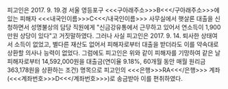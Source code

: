 피고인은 2017. 9. 19.경 서울 영등포구 <<<구아래주소>>>B<<</구아래주소>>>에 있는 피해자 <<<내국인이름>>>C<<</내국인이름>>> 사무실에서 햇살론 대출을 신청하면서 성명불상의 담당 직원에게 "신금강유통에서 근무하고 있어서 연소득이 1,900만원 상당이 있다"고 거짓말하였다.
그러나 사실 피고인은 2017. 9. 14. 퇴사한 상태여서 소득이 없었고, 별다른 재산도 없어서 피해자로부터 대출을 받더라도 이를 약속대로 상환할 의사나 능력이 없었다.
그럼에도 피고인은 위와 같이 피해자를 기망하여 같은 날 피해자로부터 14,592,000원을 대출금(연이율 9.18%, 60개월 동안 매월 원리금 363,178원을 상환하는 조건) 명목으로 피고인의 <<<은행>>>RA<<</은행>>> 계좌(<<<계좌번호>>>D<<</계좌번호>>>)로 송금받아 이를 편취하였다.
